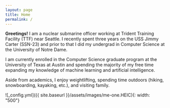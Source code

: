 ```yaml
---
layout: page
title: Home
permalink: /
---
```


**Greetings!** I am a nuclear submarine officer working at Trident Training Facility (TTF) near Seattle. I recently spent three years on the USS Jimmy Carter (SSN-23) and prior to that I did my undergrad in Computer Science at the University of Notre Dame.

I am currently enrolled in the Computer Science graduate program at the University of Texas at Austin and spending the majority of my free time expanding my knowledge of machine learning and artificial intelligence. 

Aside from academics, I enjoy weightlifting, spending time outdoors (hiking, snowboarding, kayaking, etc.), and visiting family. 

![_config.yml]({{ site.baseurl }}/assets/images/me-one.HEIC){: width: "500"}




